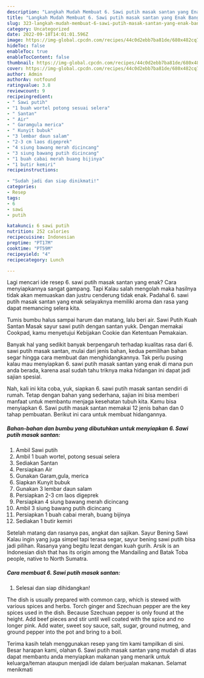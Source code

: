 ```yaml
---
description: "Langkah Mudah Membuat 6. Sawi putih masak santan yang Enak Banget}"
title: "Langkah Mudah Membuat 6. Sawi putih masak santan yang Enak Banget}"
slug: 323-langkah-mudah-membuat-6-sawi-putih-masak-santan-yang-enak-banget
category: Uncategorized
date: 2022-09-18T14:01:01.596Z
image: https://img-global.cpcdn.com/recipes/44c0d2ebb7ba81de/680x482cq70/6-sawi-putih-masak-santan-foto-resep-utama.jpg
hideToc: false
enableToc: true
enableTocContent: false
thumbnail: https://img-global.cpcdn.com/recipes/44c0d2ebb7ba81de/680x482cq70/6-sawi-putih-masak-santan-foto-resep-utama.jpg
cover: https://img-global.cpcdn.com/recipes/44c0d2ebb7ba81de/680x482cq70/6-sawi-putih-masak-santan-foto-resep-utama.jpg
author: Admin
authorAv: notfound
ratingvalue: 3.8
reviewcount: 9
recipeingredient:
- " Sawi putih"
- "1 buah wortel potong sesuai selera"
- " Santan"
- " Air"
- " Garamgula merica"
- " Kunyit bubuk"
- "3 lembar daun salam"
- "2-3 cm laos digeprek"
- "4 siung bawang merah dicincang"
- "3 siung bawang putih dicincang"
- "1 buah cabai merah buang bijinya"
- "1 butir kemiri"
recipeinstructions:

- "Sudah jadi dan siap dinikmati!"
categories:
- Resep
tags:
- 6
- sawi
- putih

katakunci: 6 sawi putih 
nutrition: 252 calories
recipecuisine: Indonesian
preptime: "PT17M"
cooktime: "PT59M"
recipeyield: "4"
recipecategory: Lunch

---
```



Lagi mencari ide resep 6. sawi putih masak santan yang enak? Cara menyiapkannya sangat gampang. Tapi Kalau salah mengolah maka hasilnya tidak akan memuaskan dan justru cenderung tidak enak. Padahal 6. sawi putih masak santan yang enak selayaknya memiliki aroma dan rasa yang dapat memancing selera kita.


Tumis bumbu halus sampai harum dan matang, lalu beri air. Sawi Putih Kuah Santan Masak sayur sawi putih dengan santan yukk. Dengan memakai Cookpad, kamu menyetujui Kebijakan Cookie dan Ketentuan Pemakaian.

Banyak hal yang sedikit banyak berpengaruh terhadap kualitas rasa dari 6. sawi putih masak santan, mulai dari jenis bahan, kedua pemilihan bahan segar hingga cara membuat dan menghidangkannya. Tak perlu pusing kalau mau menyiapkan 6. sawi putih masak santan yang enak di mana pun anda berada, karena asal sudah tahu triknya maka hidangan ini dapat jadi sajian spesial.


Nah, kali ini kita coba, yuk, siapkan 6. sawi putih masak santan sendiri di rumah. Tetap dengan bahan yang sederhana, sajian ini bisa memberi manfaat untuk membantu menjaga kesehatan tubuh kita. Kamu bisa menyiapkan 6. Sawi putih masak santan memakai 12 jenis bahan dan 0 tahap pembuatan. Berikut ini cara untuk membuat hidangannya.

<!--inarticleads1-->

##### Bahan-bahan dan bumbu yang dibutuhkan untuk menyiapkan 6. Sawi putih masak santan:

1. Ambil  Sawi putih
1. Ambil 1 buah wortel, potong sesuai selera
1. Sediakan  Santan
1. Persiapkan  Air
1. Gunakan  Garam,gula, merica
1. Siapkan  Kunyit bubuk
1. Gunakan 3 lembar daun salam
1. Persiapkan 2-3 cm laos digeprek
1. Persiapkan 4 siung bawang merah dicincang
1. Ambil 3 siung bawang putih dicincang
1. Persiapkan 1 buah cabai merah, buang bijinya
1. Sediakan 1 butir kemiri


Setelah matang dan rasanya pas, angkat dan sajikan. Sayur Bening Sawi Kalau ingin yang juga simpel tapi terasa segar, sayur bening sawi putih bisa jadi pilihan. Rasanya yang begitu lezat dengan kuah gurih. Arsik is an Indonesian dish that has its origin among the Mandailing and Batak Toba people, native to North Sumatra. 

<!--inarticleads2-->

##### Cara membuat 6. Sawi putih masak santan:


1. Selesai dan siap dihidangkan!

The dish is usually prepared with common carp, which is stewed with various spices and herbs. Torch ginger and Szechuan pepper are the key spices used in the dish. Because Szechuan pepper is only found at the height. Add beef pieces and stir until well coated with the spice and no longer pink. Add water, sweet soy sauce, salt, sugar, ground nutmeg, and ground pepper into the pot and bring to a boil. 

Terima kasih telah menggunakan resep yang tim kami tampilkan di sini. Besar harapan kami, olahan 6. Sawi putih masak santan yang mudah di atas dapat membantu anda menyiapkan makanan yang menarik untuk keluarga/teman ataupun menjadi ide dalam berjualan makanan. Selamat menikmati
